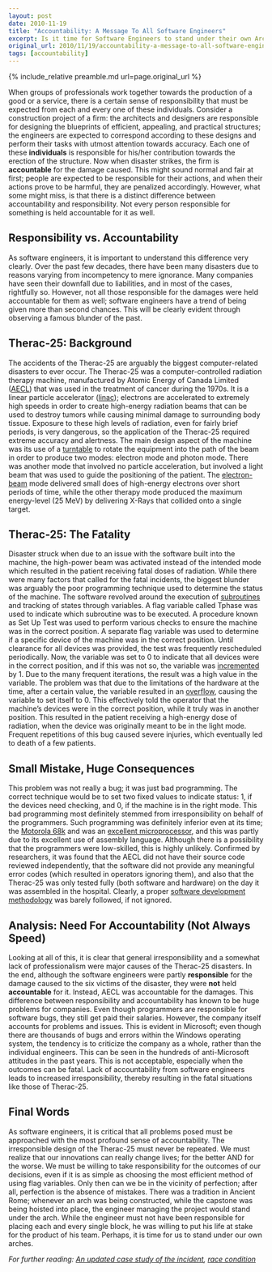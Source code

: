 ```yaml
---
layout: post
date: 2010-11-19
title: "Accountability: A Message To All Software Engineers"
excerpt: Is it time for Software Engineers to stand under their own Arches?
original_url: 2010/11/19/accountability-a-message-to-all-software-engineers
tags: [accountability]
---
```


{% include_relative preamble.md url=page.original_url %}

When groups of professionals work together towards the production of a good or a service, there is a certain sense of responsibility that must be expected from each and every one of these individuals. Consider a construction project of a firm: the architects and designers are responsible for designing the blueprints of efficient, appealing, and practical structures; the engineers are expected to correspond according to these designs and perform their tasks with utmost attention towards accuracy. Each one of these **individuals** is responsible for his/her contribution towards the erection of the structure. Now when disaster strikes, the firm is **accountable** for the damage caused. This might sound normal and fair at first; people are expected to be responsible for their actions, and when their actions prove to be harmful, they are penalized accordingly. However, what some might miss, is that there is a distinct difference between accountability and responsibility. Not every person responsible for something is held accountable for it as well.<!--excerpt-->

## Responsibility vs. Accountability

As software engineers, it is important to understand this difference very clearly. Over the past few decades, there have been many disasters due to reasons varying from incompetency to mere ignorance. Many companies have seen their downfall due to liabilities, and in most of the cases, rightfully so. However, not all those responsible for the damages were held accountable for them as well; software engineers have a trend of being given more than second chances. This will be clearly evident through observing a famous blunder of the past.

## Therac-25: Background

The accidents of the Therac-25 are arguably the biggest computer-related disasters to ever occur. The Therac-25 was a computer-controlled radiation therapy machine, manufactured by Atomic Energy of Canada Limited ([AECL](http://en.wikipedia.org/wiki/Therac_25#Problem_description)) that was used in the treatment of cancer during the 1970s. It is a linear particle accelerator ([linac](http://en.wikipedia.org/wiki/Linac)); electrons are accelerated to extremely high speeds in order to create high-energy radiation beams that can be used to destroy tumors while causing minimal damage to surrounding body tissue. Exposure to these high levels of radiation, even for fairly brief periods, is very dangerous, so the application of the Therac-25 required extreme accuracy and alertness. The main design aspect of the machine was its use of a [turntable](http://sunnyday.mit.edu/papers/therac.pdf) to rotate the equipment into the path of the beam in order to produce two modes: electron mode and photon mode. There was another mode that involved no particle acceleration, but involved a light beam that was used to guide the positioning of the patient. The [electron-beam](http://sunnyday.mit.edu/papers/therac.pdf) mode delivered small does of high-energy electrons over short periods of time, while the other therapy mode produced the maximum energy-level (25 MeV) by delivering X-Rays that collided onto a single target.

## Therac-25: The Fatality

Disaster struck when due to an issue with the software built into the machine, the high-power beam was activated instead of  the intended mode which resulted in the patient receiving fatal doses of radiation. While there were many factors that called for the fatal incidents, the biggest blunder was arguably the poor programming technique used to determine the status of the machine. The software revolved around the execution of [subroutines](http://sunnyday.mit.edu/papers/therac.pdf) and tracking of states through variables. A flag variable called Tphase was used to indicate which subroutine was to be executed. A procedure known as Set Up Test was used to perform various checks to ensure the machine was in the correct position. A separate flag variable was used to determine if a specific device of the machine was in the correct position. Until clearance for all devices was provided, the test was frequently  rescheduled periodically. Now, the variable was set to 0 to indicate that all devices were in the correct position, and if this was not so, the variable was [incremented](http://en.wikipedia.org/wiki/Therac_25#Root_causes) by 1. Due to the many frequent iterations, the result was a high value in the variable. The problem was that due to the limitations of the hardware at the time, after a certain value, the variable resulted in an [overflow](http://en.wikipedia.org/wiki/Arithmetic_overflow), causing the variable to set itself to 0. This effectively told the operator that the machine’s devices were in the correct position, while it truly was in another position. This resulted in the patient receiving a high-energy dose of radiation, when the device was originally meant to be in the light mode. Frequent repetitions of this bug caused severe injuries, which eventually led to death of a few patients.

## Small Mistake, Huge Consequences

This problem was not really a bug; it was just bad programming. The correct technique would be to set two fixed values to indicate status: 1, if the devices need checking, and 0, if the machine is in the right mode. This bad programming most definitely stemmed from irresponsibility on behalf of the programmers. Such programming was definitely inferior even at its time; the [Motorola 68k](http://en.wikipedia.org/wiki/Motorola_68000) and was an [excellent microprocessor](http://www.pcworld.com/article/171171/the_11_most_influential_microprocessors_of_all_time.html), and this was partly due to its excellent use of assembly language. Although there is a possibility that the programmers were low-skilled, this is highly unlikely. Confirmed by researchers, it was found that the AECL did not have their source code reviewed independently, that the software did not provide any meaningful error codes (which resulted in operators ignoring them), and also that the Therac-25 was only tested fully (both software and hardware) on the day it was assembled in the hospital. Clearly, a proper [software development methodology](http://en.wikipedia.org/wiki/Software_development_life_cycle) was barely followed, if not ignored.

## Analysis: Need For Accountability (Not Always Speed)

Looking at all of this, it is clear that general irresponsibility and a somewhat lack of professionalism were major causes of the Therac-25 disasters. In the end, although the software engineers were partly **responsible** for the damage caused to the six victims of the disaster, they were **not** held **accountable** for it. Instead, AECL was accountable for the damages. This difference between responsibility and accountability has known to be huge problems for companies. Even though programmers are responsible for software bugs, they still get paid their salaries. However, the company itself accounts for problems and issues. This is evident in Microsoft; even though there are thousands of bugs and errors within the Windows operating system, the tendency is to criticize the company as a whole, rather than the individual engineers. This can be seen in the hundreds of anti-Microsoft attitudes in the past years. This is not acceptable, especially when the outcomes can be fatal. Lack of accountability from software engineers leads to increased irresponsibility, thereby resulting in the fatal situations like those of Therac-25.

## Final Words

As software engineers, it is critical that all problems posed must be approached with the most profound sense of accountability. The irresponsible design of the Therac-25 must never be repeated. We must realize that our innovations can really change lives; for the better AND for the worse. We must be willing to take responsibility for the outcomes of our decisions, even if it is as simple as choosing the most efficient method of using flag variables. Only then can we be in the vicinity of perfection; after all, perfection is the absence of mistakes. There was a tradition in Ancient Rome; whenever an arch was being constructed, while the capstone was being hoisted into place, the engineer managing the project would stand under the arch. While the engineer must not have been responsible for placing each and every single block, he was willing to put his life at stake for the product of his team. Perhaps, it is time for us to stand under our own arches.

*For further reading: [An updated case study of the incident](http://sunnyday.mit.edu/papers/therac.pdf), [race condition](http://en.wikipedia.org/wiki/Race_condition)*

